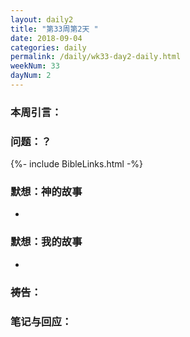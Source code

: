 ```yaml
---
layout: daily2
title: "第33周第2天 "
date: 2018-09-04
categories: daily
permalink: /daily/wk33-day2-daily.html
weekNum: 33
dayNum: 2
---
```


### 本周引言：

### 问题：？

{%- include BibleLinks.html -%}

### 默想：神的故事 
+ 

### 默想：我的故事
+ 

### 祷告：

### 笔记与回应：
